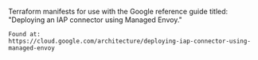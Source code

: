 Terraform manifests for use with the Google reference guide titled:
    "Deploying an IAP connector using Managed Envoy."

    Found at:
    https://cloud.google.com/architecture/deploying-iap-connector-using-managed-envoy
